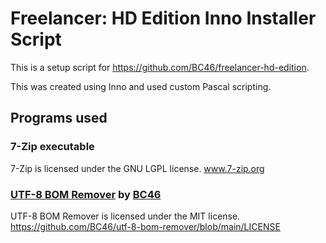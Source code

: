 # Freelancer: HD Edition Inno Installer Script

This is a setup script for https://github.com/BC46/freelancer-hd-edition.

This was created using Inno and used custom Pascal scripting.

## Programs used
### 7-Zip executable
7-Zip is licensed under the GNU LGPL license. www.7-zip.org

### [UTF-8 BOM Remover](https://github.com/BC46/utf-8-bom-remover) by [BC46](https://github.com/BC46)
UTF-8 BOM Remover is licensed under the MIT license. https://github.com/BC46/utf-8-bom-remover/blob/main/LICENSE